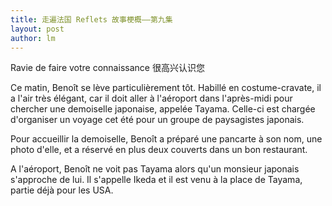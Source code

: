 ```yaml
---
title: 走遍法国 Reflets 故事梗概——第九集 
layout: post
author: lm
---
```

<p>Ravie de faire votre connaissance 很高兴认识您</p>
<p>Ce matin, Benoît se lève particulièrement tôt. Habillé en costume-cravate, il a l'air très élégant, car il doit aller à l'aéroport dans l'après-midi pour chercher une demoiselle japonaise, appelée Tayama. Celle-ci est chargée d'organiser un voyage cet été pour un groupe de paysagistes japonais.</p>
<p>Pour accueillir la demoiselle, Benoît a préparé une pancarte à son nom, une photo d'elle, et a réservé en plus deux couverts dans un bon restaurant.</p>
<p>A l'aéroport, Benoît ne voit pas Tayama alors qu'un monsieur japonais s'approche de lui. Il s'appelle Ikeda et il est venu à la place de Tayama, partie déjà pour les USA. </p>
